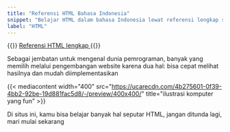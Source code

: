 ```yaml
---
title: "Referensi HTML Bahasa Indonesia"
snippet: "Belajar HTML dalam bahasa Indonesia lewat referensi lengkap seputar elemen, tag, atribut, media dan hal lainnya di HTML"
label: "HTML"
---
```


{{<rawhtml>}}
<a href="/html/apa-itu-html"
    class="block transition-all mx-auto text-center rounded-xl p-5 border border-rose-200 max-w-lg
           cursor-pointer hover:bg-rose-400 hover:text-white"> Referensi HTML lengkap </a>
{{</rawhtml>}}


Sebagai jembatan untuk mengenal dunia pemrograman, banyak yang memilih melalui pengembangan website karena dua hal:
bisa cepat melihat hasilnya dan mudah diimplementasikan

{{< mediacontent width="400" src="https://ucarecdn.com/4b275601-0f39-4bb2-92be-19d881fac5d8/-/preview/400x400/" title="ilustrasi komputer yang fun" >}}

Di situs ini, kamu bisa belajar banyak hal seputar HTML, jangan ditunda lagi, mari mulai sekarang